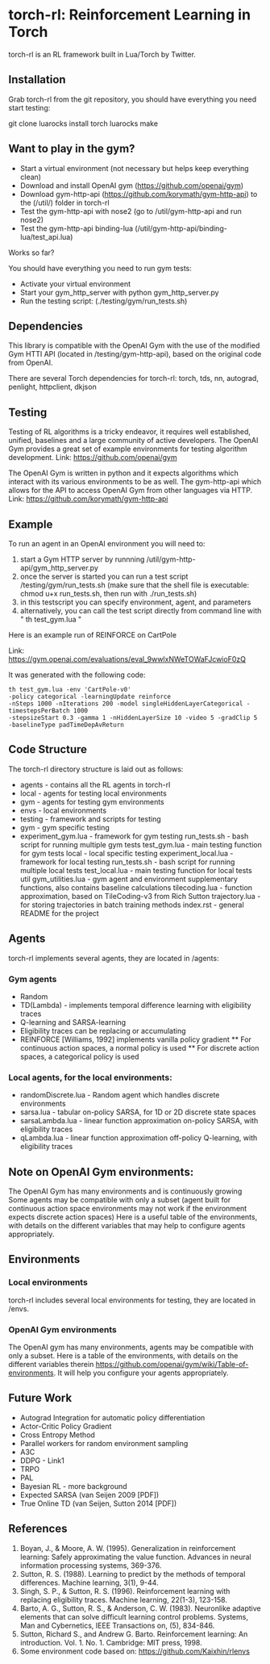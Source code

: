 # torch-rl: Reinforcement Learning in Torch

torch-rl is an RL framework built in Lua/Torch by Twitter.

Installation
------------

Grab torch-rl from the git repository, you should have everything you need start testing:

git clone
luarocks install torch
luarocks make

Want to play in the gym?
------------------------
* Start a virtual environment (not necessary but helps keep everything clean)
* Download and install OpenAI gym (https://github.com/openai/gym)
* Download gym-http-api (https://github.com/korymath/gym-http-api) to the (/util/) folder in torch-rl
* Test the gym-http-api with nose2 (go to /util/gym-http-api and run nose2)
* Test the gym-http-api binding-lua (/util/gym-http-api/binding-lua/test_api.lua)

Works so far? 

You should have everything you need to run gym tests:

* Activate your virtual environment
* Start your gym_http_server with python gym_http_server.py
* Run the testing script: (./testing/gym/run_tests.sh)

Dependencies
------------
This library is compatible with the OpenAI Gym with the use of the modified Gym HTTI API (located in /testing/gym-http-api), based on the original code from OpenAI.

There are several Torch dependencies for torch-rl:
torch, tds, nn, autograd, penlight, httpclient, dkjson 

Testing
-------

Testing of RL algorithms is a tricky endeavor, it requires well established, unified, baselines and a large community of active developers. The OpenAI Gym provides a great set of example environments for testing algorithm development. Link: https://github.com/openai/gym

The OpenAI Gym is written in python and it expects algorithms which interact with its various environments to be as well. The gym-http-api which allows for the API to access OpenAI Gym from other languages via HTTP. Link: https://github.com/korymath/gym-http-api

Example
-------

To run an agent in an OpenAI environment you will need to:
1. start a Gym HTTP server by runnning /util/gym-http-api/gym_http_server.py
2. once the server is started you can run a test script /testing/gym/run_tests.sh (make sure that the shell file is executable: chmod u+x run_tests.sh, then run with ./run_tests.sh)
3. in this testscript you can specify environment, agent, and parameters
4. alternatively, you can call the test script directly from command line with " th test_gym.lua "

Here is an example run of REINFORCE on CartPole

Link: https://gym.openai.com/evaluations/eval_9wwlxNWeTOWaFJcwioF0zQ

It was generated with the following code:

~~~~
th test_gym.lua -env 'CartPole-v0' 
-policy categorical -learningUpdate reinforce 
-nSteps 1000 -nIterations 200 -model singleHiddenLayerCategorical -timestepsPerBatch 1000 
-stepsizeStart 0.3 -gamma 1 -nHiddenLayerSize 10 -video 5 -gradClip 5 
-baselineType padTimeDepAvReturn
~~~~

Code Structure
--------------
The torch-rl directory structure is laid out as follows:

* agents - contains all the RL agents in torch-rl
* local - agents for testing local environments
* gym - agents for testing gym environments
* envs - local environments
* testing - framework and scripts for testing 
* gym - gym specific testing
* experiment_gym.lua - framework for gym testing
run_tests.sh - bash script for running multiple gym tests
test_gym.lua - main testing function for gym tests
local - local specific testing
experiment_local.lua - framework for local testing 
run_tests.sh - bash script for running multiple local tests
test_local.lua - main testing function for local tests
util
gym_utilities.lua - gym agent and environment supplementary functions, also contains baseline calculations
tilecoding.lua - function approximation, based on TileCoding-v3 from Rich Sutton
trajectory.lua - for storing trajectories in batch training methods
index.rst - general README for the project
 
## Agents

torch-rl implements several agents, they are located in /agents:

### Gym agents
* Random
* TD(Lambda) - implements temporal difference learning with eligibility traces
* Q-learning and SARSA-learning
* Eligibility traces can be replacing or accumulating
* REINFORCE [Williams, 1992] implements vanilla policy gradient
** For continuous action spaces, a normal policy is used
** For discrete action spaces, a categorical policy is used

### Local agents, for the local environments:
* randomDiscrete.lua - Random agent which handles discrete environments
* sarsa.lua - tabular on-policy SARSA, for 1D or 2D discrete state spaces
* sarsaLambda.lua - linear function approximation on-policy SARSA, with eligibility traces
* qLambda.lua - linear function approximation off-policy Q-learning, with eligibility traces

## Note on OpenAI Gym environments:

The OpenAI Gym has many environments and is continuously growing
Some agents may be compatible with only a subset (agent built for continuous action space environments may not work if the environment expects discrete action spaces)
Here is a useful table of the environments, with details on the different variables that may help to configure agents appropriately.

## Environments

### Local environments
torch-rl includes several local environments for testing, they are located in /envs.

### OpenAI Gym environments
The OpenAI gym has many environments, agents may be compatible with only a subset.
Here is a table of the environments, with details on the different variables therein https://github.com/openai/gym/wiki/Table-of-environments. It will help you configure your agents appropriately.

Future Work
-----------
* Autograd Integration for automatic policy differentiation
* Actor-Critic Policy Gradient
* Cross Entropy Method
* Parallel workers for random environment sampling
* A3C
* DDPG - Link1
* TRPO
* PAL
* Bayesian RL - more background
* Expected SARSA (van Seijen 2009 [PDF])
* True Online TD (van Seijen, Sutton 2014 [PDF])

References
--------------
1. Boyan, J., & Moore, A. W. (1995). Generalization in reinforcement learning: Safely approximating the value function. Advances in neural information processing systems, 369-376.
2. Sutton, R. S. (1988). Learning to predict by the methods of temporal differences. Machine learning, 3(1), 9-44.
3. Singh, S. P., & Sutton, R. S. (1996). Reinforcement learning with replacing eligibility traces. Machine learning, 22(1-3), 123-158.
4. Barto, A. G., Sutton, R. S., & Anderson, C. W. (1983). Neuronlike adaptive elements that can solve difficult learning control problems. Systems, Man and Cybernetics, IEEE Transactions on, (5), 834-846.
5. Sutton, Richard S., and Andrew G. Barto. Reinforcement learning: An introduction. Vol. 1. No. 1. Cambridge: MIT press, 1998.
6. Some environment code based on: https://github.com/Kaixhin/rlenvs
